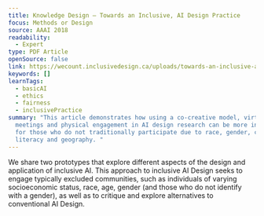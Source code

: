 ```yaml
---
title: Knowledge Design — Towards an Inclusive, AI Design Practice
focus: Methods or Design
source: AAAI 2018
readability:
  - Expert
type: PDF Article
openSource: false
link: https://wecount.inclusivedesign.ca/uploads/towards-an-inclusive-ai-design.pdf
keywords: []
learnTags:
  - basicAI
  - ethics
  - fairness
  - inclusivePractice
summary: "This article demonstrates how using a co-creative model, virtual
  meetings and physical engagement in AI design research can be more inclusive
  for those who do not traditionally participate due to race, gender, computer
  literacy and geography. "
---
```

We share two prototypes that explore different aspects of
the design and application of inclusive AI. This approach to
inclusive AI Design seeks to engage typically excluded
communities, such as individuals of varying socioeconomic
status, race, age, gender (and those who do not identify with
a gender), as well as to critique and explore alternatives to
conventional AI Design.
